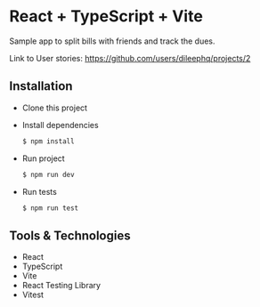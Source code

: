 # React + TypeScript + Vite
Sample app to split bills with friends and track the dues.

Link to User stories: https://github.com/users/dileephq/projects/2

## Installation

- Clone this project

- Install dependencies
  ```bash
  $ npm install
  ```

- Run project
  ```bash
  $ npm run dev
  ```
  
- Run tests
  ```bash
  $ npm run test
  ```

## Tools & Technologies
- React
- TypeScript
- Vite
- React Testing Library
- Vitest
